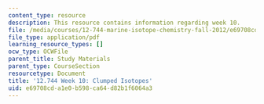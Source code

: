 ```yaml
---
content_type: resource
description: This resource contains information regarding week 10.
file: /media/courses/12-744-marine-isotope-chemistry-fall-2012/e69708cda1e0b598ca64d82b1f6064a3_MIT12_744F12_Week10.pdf
file_type: application/pdf
learning_resource_types: []
ocw_type: OCWFile
parent_title: Study Materials
parent_type: CourseSection
resourcetype: Document
title: '12.744 Week 10: Clumped Isotopes'
uid: e69708cd-a1e0-b598-ca64-d82b1f6064a3
---
```

